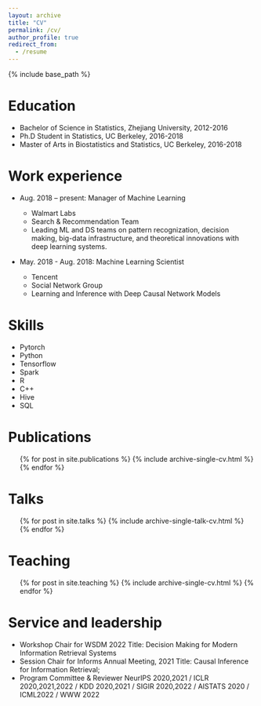 ```yaml
---
layout: archive
title: "CV"
permalink: /cv/
author_profile: true
redirect_from:
  - /resume
---
```


{% include base_path %}

Education
======
* Bachelor of Science in Statistics, Zhejiang University, 2012-2016
* Ph.D Student in Statistics, UC Berkeley, 2016-2018
* Master of Arts in Biostatistics and Statistics, UC Berkeley, 2016-2018


Work experience
======
* Aug. 2018 – present: Manager of Machine Learning
  * Walmart Labs
  * Search & Recommendation Team
  * Leading ML and DS teams on pattern recognization, decision making, big-data infrastructure,
and theoretical innovations with deep learning systems.

* May. 2018 - Aug. 2018: Machine Learning Scientist
  * Tencent
  * Social Network Group
  * Learning and Inference with Deep Causal Network Models
  
Skills
======
* Pytorch
* Python
* Tensorflow
* Spark
* R
* C++
* Hive
* SQL

  

Publications
======
  <ul>{% for post in site.publications %}
    {% include archive-single-cv.html %}
  {% endfor %}</ul>
  
Talks
======
  <ul>{% for post in site.talks %}
    {% include archive-single-talk-cv.html %}
  {% endfor %}</ul>
  
Teaching
======
  <ul>{% for post in site.teaching %}
    {% include archive-single-cv.html %}
  {% endfor %}</ul>
  
Service and leadership
======
* Workshop Chair for WSDM 2022 
Title: Decision Making for Modern Information Retrieval Systems
* Session Chair for Informs Annual Meeting, 2021
Title: Causal Inference for Information Retrieval;
* Program Committee & Reviewer
 NeurIPS 2020,2021 / ICLR 2020,2021,2022 / KDD 2020,2021 / SIGIR 2020,2022 / AISTATS
2020 / ICML2022 / WWW 2022
